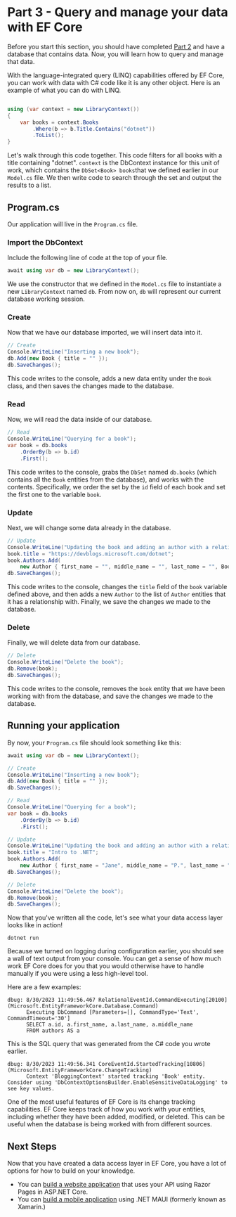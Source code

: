 # Part 3 - Query and manage your data with EF Core

Before you start this section, you should have completed [Part 2](/part-2-efcore/README.md) and have a database that contains data. Now, you will learn how to query and manage that data. 

With the language-integrated query (LINQ) capabilities offered by EF Core, you can work with data with C# code like it is any other object. Here is an example of what you can do with LINQ.

```csharp

using (var context = new LibraryContext())
{
    var books = context.Books
        .Where(b => b.Title.Contains("dotnet"))
        .ToList();
}

```

Let's walk through this code together. This code filters for all books with a title containing "dotnet". `context` is the DbContext instance for this unit of work, which contains the `DbSet<Book> books`that we defined earlier in our `Model.cs` file. We then write code to search through the set and output the results to a list.

## Program.cs

Our application will live in the `Program.cs` file.

### Import the DbContext

Include the following line of code at the top of your file.

```csharp
await using var db = new LibraryContext();
```

We use the constructor that we defined in the `Model.cs` file to instantiate a new `LibraryContext` named `db`. From now on, `db` will represent our current database working session.

### Create

Now that we have our database imported, we will insert data into it.

```csharp
// Create
Console.WriteLine("Inserting a new book");
db.Add(new Book { title = "" });
db.SaveChanges();
```

This code writes to the console, adds a new data entity under the `Book` class, and then saves the changes made to the database.

### Read

Now, we will read the data inside of our database.

```csharp
// Read
Console.WriteLine("Querying for a book");
var book = db.books
    .OrderBy(b => b.id)
    .First();
```

This code writes to the console, grabs the `DbSet` named `db.books` (which contains all the `Book` entities from the database), and works with the contents. Specifically, we order the set by the `id` field of each book and set the first one to the variable `book`.

### Update

Next, we will change some data already in the database.

```csharp
// Update
Console.WriteLine("Updating the book and adding an author with a relation to the book");
book.title = "https://devblogs.microsoft.com/dotnet";
book.Authors.Add(
    new Author { first_name = "", middle_name = "", last_name = "", Books = {book}};
db.SaveChanges();
```
This code writes to the console, changes the `title` field of the `book` variable defined above, and then adds a new `Author` to the list of `Author` entities that it has a relationship with. Finally, we save the changes we made to the database.

### Delete

Finally, we will delete data from our database.

```csharp
// Delete
Console.WriteLine("Delete the book");
db.Remove(book);
db.SaveChanges();
```

This code writes to the console, removes the `book` entity that we have been working with from the database, and save the changes we made to the database.

## Running your application

By now, your `Program.cs` file should look something like this:

```csharp
await using var db = new LibraryContext();

// Create
Console.WriteLine("Inserting a new book");
db.Add(new Book { title = "" });
db.SaveChanges();

// Read
Console.WriteLine("Querying for a book");
var book = db.books
    .OrderBy(b => b.id)
    .First();

// Update
Console.WriteLine("Updating the book and adding an author with a relation to the book");
book.title = "Intro to .NET";
book.Authors.Add(
    new Author { first_name = "Jane", middle_name = "P.", last_name = "Doe", Books = { book } };
db.SaveChanges();

// Delete
Console.WriteLine("Delete the book");
db.Remove(book);
db.SaveChanges();

```

Now that you've written all the code, let's see what your data access layer looks like in action!

```dotnetcli
dotnet run
```

Because we turned on logging during configuration earlier, you should see a wall of text output from your console. You can get a sense of how much work EF Core does for you that you would otherwise have to handle manually if you were using a less high-level tool.

Here are a few examples:

```dotnetcli
dbug: 8/30/2023 11:49:56.467 RelationalEventId.CommandExecuting[20100] (Microsoft.EntityFrameworkCore.Database.Command)
      Executing DbCommand [Parameters=[], CommandType='Text', CommandTimeout='30']
      SELECT a.id, a.first_name, a.last_name, a.middle_name
      FROM authors AS a
```

This is the SQL query that was generated from the C# code you wrote earlier.

```dotnetcli
dbug: 8/30/2023 11:49:56.341 CoreEventId.StartedTracking[10806] (Microsoft.EntityFrameworkCore.ChangeTracking)
      Context 'BloggingContext' started tracking 'Book' entity. Consider using 'DbContextOptionsBuilder.EnableSensitiveDataLogging' to see key values.
```

One of the most useful features of EF Core is its change tracking capabilities. EF Core keeps track of how you work with your entities, including whether they have been added, modified, or deleted. This can be useful when the database is being worked with from different sources.

## Next Steps

Now that you have created a data access layer in EF Core, you have a lot of options for how to build on your knowledge.

- You can [build a website application](https://learn.microsoft.com/en-us/aspnet/core/data/ef-rp/intro?view=aspnetcore-7.0&tabs=visual-studio) that uses your API using Razor Pages in ASP.NET Core.
- You can [build a mobile application](https://learn.microsoft.com/en-us/ef/core/get-started/xamarin) using .NET MAUI (formerly known as Xamarin.)

